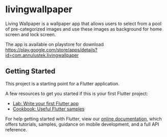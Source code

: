 # livingwallpaper

Living Wallpaper is a wallpaper app that allows users to select from a pool of pre-categorized images and use these images as background for home screen and lock screen.

The app is available on playstore for download
https://play.google.com/store/apps/details?id=com.annulustek.livingwallpaper

## Getting Started

This project is a starting point for a Flutter application.

A few resources to get you started if this is your first Flutter project:

- [Lab: Write your first Flutter app](https://flutter.dev/docs/get-started/codelab)
- [Cookbook: Useful Flutter samples](https://flutter.dev/docs/cookbook)

For help getting started with Flutter, view our
[online documentation](https://flutter.dev/docs), which offers tutorials,
samples, guidance on mobile development, and a full API reference.
